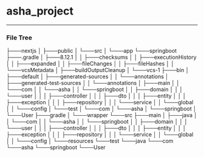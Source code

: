 # asha_project


---
### File Tree

├───nextjs
│   ├───public
│   └───src
│       └───app
└───springboot
    ├───.gradle
    │   ├───8.12.1
    │   │   ├───checksums
    │   │   ├───executionHistory
    │   │   ├───expanded
    │   │   ├───fileChanges
    │   │   ├───fileHashes
    │   │   └───vcsMetadata
    │   ├───buildOutputCleanup
    │   └───vcs-1
    ├───bin
    │   ├───default
    │   ├───generated-sources
    │   │   └───annotations
    │   ├───generated-test-sources
    │   │   └───annotations
    │   ├───main
    │   │   └───com
    │   │       └───asha
    │   │           └───springboot
    │   │               ├───domain
    │   │               │   └───user
    │   │               │       ├───controller
    │   │               │       ├───dto
    │   │               │       ├───entity
    │   │               │       ├───exception
    │   │               │       ├───repository
    │   │               │       └───service
    │   │               └───global
    │   │                   └───config
    │   └───test
    │       └───com
    │           └───asha
    │               └───springboot
    │                   └───User
    ├───gradle
    │   └───wrapper
    └───src
        ├───main
        │   ├───java
        │   │   └───com
        │   │       └───asha
        │   │           └───springboot
        │   │               ├───domain
        │   │               │   └───user
        │   │               │       ├───controller
        │   │               │       ├───dto
        │   │               │       ├───entity
        │   │               │       ├───exception
        │   │               │       ├───repository
        │   │               │       └───service
        │   │               └───global
        │   │                   └───config
        │   └───resources
        └───test
            └───java
                └───com
                    └───asha
                        └───springboot
                            └───User